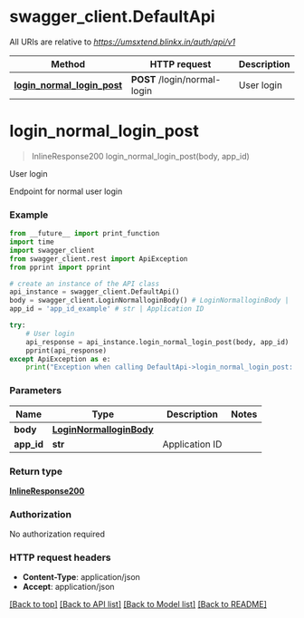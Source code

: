 # swagger_client.DefaultApi

All URIs are relative to *https://umsxtend.blinkx.in/auth/api/v1*

Method | HTTP request | Description
------------- | ------------- | -------------
[**login_normal_login_post**](DefaultApi.md#login_normal_login_post) | **POST** /login/normal-login | User login

# **login_normal_login_post**
> InlineResponse200 login_normal_login_post(body, app_id)

User login

Endpoint for normal user login

### Example
```python
from __future__ import print_function
import time
import swagger_client
from swagger_client.rest import ApiException
from pprint import pprint

# create an instance of the API class
api_instance = swagger_client.DefaultApi()
body = swagger_client.LoginNormalloginBody() # LoginNormalloginBody | 
app_id = 'app_id_example' # str | Application ID

try:
    # User login
    api_response = api_instance.login_normal_login_post(body, app_id)
    pprint(api_response)
except ApiException as e:
    print("Exception when calling DefaultApi->login_normal_login_post: %s\n" % e)
```

### Parameters

Name | Type | Description  | Notes
------------- | ------------- | ------------- | -------------
 **body** | [**LoginNormalloginBody**](LoginNormalloginBody.md)|  | 
 **app_id** | **str**| Application ID | 

### Return type

[**InlineResponse200**](LoginResponse)

### Authorization

No authorization required

### HTTP request headers

 - **Content-Type**: application/json
 - **Accept**: application/json

[[Back to top]](#) [[Back to API list]](../README.md#documentation-for-api-endpoints) [[Back to Model list]](../README.md#documentation-for-models) [[Back to README]](../README.md)

